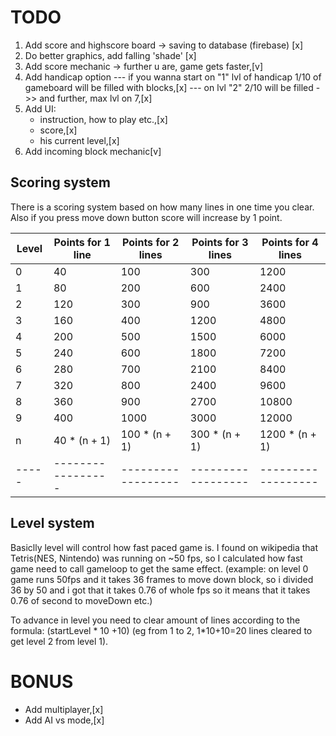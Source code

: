 # TODO

1. Add score and highscore board -> saving to database (firebase) [x]
2. Do better graphics, add falling 'shade' [x]
3. Add score mechanic -> further u are, game gets faster,[v]
4. Add handicap option --- if you wanna start on "1" lvl of handicap 1/10 of gameboard will be filled with blocks,[x]
   --- on lvl "2" 2/10 will be filled ->> and further, max lvl on 7,[x]
5. Add UI:
   - instruction, how to play etc.,[x]
   - score,[x]
   - his current level,[x]
6. Add incoming block mechanic[v]

## Scoring system

There is a scoring system based on how many lines in one time you clear.
Also if you press move down button score will increase by 1 point.

| Level | Points for 1 line | Points for 2 lines | Points for 3 lines | Points for 4 lines |
| ----- | ----------------- | ------------------ | ------------------ | ------------------ |
| 0     | 40                | 100                | 300                | 1200               |
| 1     | 80                | 200                | 600                | 2400               |
| 2     | 120               | 300                | 900                | 3600               |
| 3     | 160               | 400                | 1200               | 4800               |
| 4     | 200               | 500                | 1500               | 6000               |
| 5     | 240               | 600                | 1800               | 7200               |
| 6     | 280               | 700                | 2100               | 8400               |
| 7     | 320               | 800                | 2400               | 9600               |
| 8     | 360               | 900                | 2700               | 10800              |
| 9     | 400               | 1000               | 3000               | 12000              |
| n     | 40 \* (n + 1)     | 100 \* (n + 1)     | 300 \* (n + 1)     | 1200 \* (n + 1)    |
| ----- | ----------------- | ------------------ | ------------------ | ------------------ |

## Level system

Basiclly level will control how fast paced game is. I found on wikipedia that Tetris(NES, Nintendo) was running on ~50 fps, so I calculated how fast game need to call gameloop to get the same effect. (example:
on level 0 game runs 50fps and it takes 36 frames to move down block, so i divided 36 by 50 and i got that it takes 0.76 of whole fps so it means that it takes 0.76 of second to moveDown etc.)

To advance in level you need to clear amount of lines according to the formula: (startLevel * 10 +10) (eg from 1 to 2, 1*10+10=20 lines cleared to get level 2 from level 1).

# BONUS

- Add multiplayer,[x]
- Add AI vs mode,[x]
